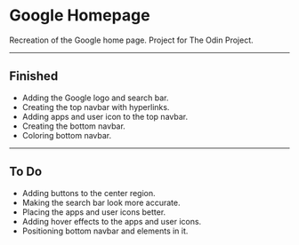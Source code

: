 # Google Homepage

Recreation of the Google home page. Project for The Odin Project.

***
## Finished
* Adding the Google logo and search bar.
* Creating the top navbar with hyperlinks.
* Adding apps and user icon to the top navbar.
* Creating the bottom navbar.
* Coloring bottom navbar.
---
## To Do
* Adding buttons to the center region.
* Making the search bar look more accurate.
* Placing the apps and user icons better.
* Adding hover effects to the apps and user icons.
* Positioning bottom navbar and elements in it.